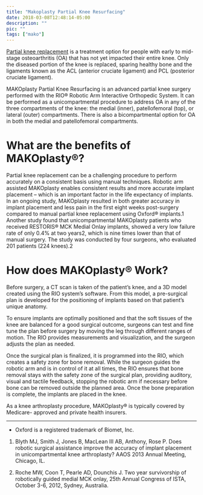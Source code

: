 ```yaml
---
title: "Makoplasty Partial Knee Resurfacing"
date: 2018-03-08T12:48:14-05:00
description: ""
pic: ""
tags: ["mako"]
---
```


[Partial knee replacement](https://patients.stryker.com/knee-replacement/procedures/mako-robotic-arm-assisted) is a treatment option for people with early to mid-stage osteoarthritis (OA) that has not yet impacted their entire knee. Only the diseased portion of the knee is replaced, sparing healthy bone and the ligaments known as the ACL (anterior cruciate ligament) and PCL (posterior cruciate ligament).

MAKOplasty Partial Knee Resurfacing is an advanced partial knee surgery performed with the RIO&reg; Robotic Arm Interactive Orthopedic System. It can be performed as a unicompartmental procedure to address OA in any of the three compartments of the knee: the medial (inner), patellofemoral (top), or lateral (outer) compartments. There is also a bicompartmental option for OA in both the medial and patellofemoral compartments.

# What are the benefits of MAKOplasty&reg;?
Partial knee replacement can be a challenging procedure to perform accurately on a consistent basis using manual techniques. Robotic arm assisted MAKOplasty enables consistent results and more accurate implant placement – which is an important factor in the life expectancy of implants. In an ongoing study, MAKOplasty resulted in both greater accuracy in implant placement and less pain in the first eight weeks post-surgery compared to manual partial knee replacement using Oxford&reg; implants.1 Another study found that unicompartmental MAKOplasty patients who received RESTORIS&reg; MCK Medial Onlay implants, showed a very low failure rate of only 0.4% at two years2, which is nine times lower than that of manual surgery. The study was conducted by four surgeons, who evaluated 201 patients (224 knees).2

# How does MAKOplasty&reg; Work?
Before surgery, a CT scan is taken of the patient’s knee, and a 3D model created using the RIO system’s software. From this model, a pre-surgical plan is developed for the positioning of implants based on that patient’s unique anatomy.

To ensure implants are optimally positioned and that the soft tissues of the knee are balanced for a good surgical outcome, surgeons can test and fine tune the plan before surgery by moving the leg through different ranges of motion. The RIO provides measurements and visualization, and the surgeon adjusts the plan as needed.

Once the surgical plan is finalized, it is programmed into the RIO, which creates a safety zone for bone removal. While the surgeon guides the robotic arm and is in control of it at all times, the RIO ensures that bone removal stays with the safety zone of the surgical plan, providing auditory, visual and tactile feedback, stopping the robotic arm if necessary before bone can be removed outside the planned area. Once the bone preparation is complete, the implants are placed in the knee.

As a knee arthroplasty procedure, MAKOplasty&reg; is typically covered by Medicare- approved and private health insurers.

<hr>

* Oxford is a registered trademark of Biomet, Inc.

1. Blyth MJ, Smith J, Jones B, MacLean III AB, Anthony, Rose P. Does robotic surgical assistance improve the accuracy of implant placement in unicompartmental knee arthroplasty? AAOS 2013 Annual Meeting, Chicago, IL.

2. Roche MW, Coon T, Pearle AD, Dounchis J. Two year survivorship of robotically guided medial MCK onlay, 25th Annual Congress of ISTA, October 3-6, 2012, Sydney, Australia.

